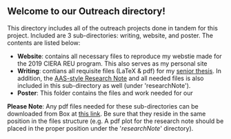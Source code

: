 ## Welcome to our Outreach directory!

This directory includes all of the outreach projects done in tandem for this project. Included are 3 sub-directories: writing, website, and poster. The contents are listed below:

* **Website**: contains all necessary files to reproduce my webstie made for the 2019 CIERA REU program. This also serves as my personal site
* **Writing**: contians all requisite files (LaTeX & pdf) for my [senior thesis](https://northwestern.box.com/s/sfbnk70dq0f43gxjv9vf88axbq93wqno). In addition, the [AAS-style Research Note](https://northwestern.box.com/s/w7c5rsr4zm8sd026iw4372805x0t53qi) and all needed files is also included in this sub-directory as well (under 'researchNote').
* **Poster**: This folder contains the files and work needed for our 


**Please Note**: Any pdf files needed for these sub-directories can be downloaded from Box at [this link](https://northwestern.box.com/s/lb1e526yeqx6zr5xvfga36g8ilfpt76t). Be sure that they reside in the same position in the files structure (e.g. A pdf plot for the research note should be placed in the proper position under the '*researchNote*' directory).




